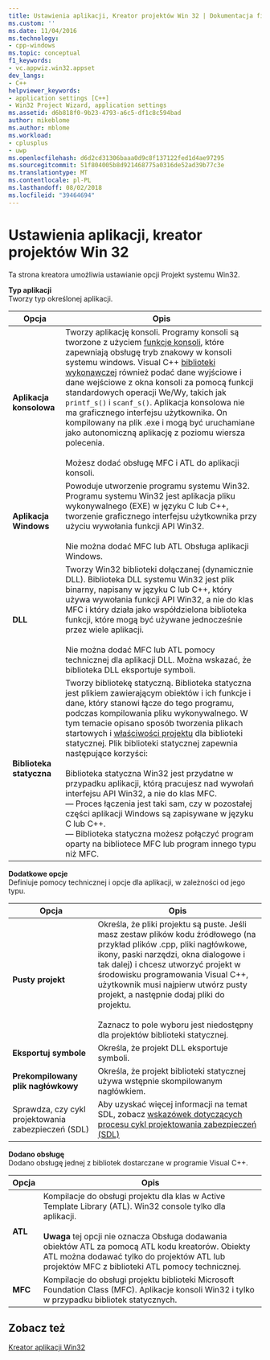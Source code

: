 ```yaml
---
title: Ustawienia aplikacji, Kreator projektów Win 32 | Dokumentacja firmy Microsoft
ms.custom: ''
ms.date: 11/04/2016
ms.technology:
- cpp-windows
ms.topic: conceptual
f1_keywords:
- vc.appwiz.win32.appset
dev_langs:
- C++
helpviewer_keywords:
- application settings [C++]
- Win32 Project Wizard, application settings
ms.assetid: d6b818f0-9b23-4793-a6c5-df1c8c594bad
author: mikeblome
ms.author: mblome
ms.workload:
- cplusplus
- uwp
ms.openlocfilehash: d6d2cd31306baaa0d9c8f137122fed1d4ae97295
ms.sourcegitcommit: 51f804005b8d921468775a0316de52ad39b77c3e
ms.translationtype: MT
ms.contentlocale: pl-PL
ms.lasthandoff: 08/02/2018
ms.locfileid: "39464694"
---
```

# <a name="application-settings-win-32-project-wizard"></a>Ustawienia aplikacji, kreator projektów Win 32
Ta strona kreatora umożliwia ustawianie opcji Projekt systemu Win32.  
  
 **Typ aplikacji**  
 Tworzy typ określonej aplikacji.  
  
|Opcja|Opis|  
|------------|-----------------|  
|**Aplikacja konsolowa**|Tworzy aplikację konsoli. Programy konsoli są tworzone z użyciem [funkcje konsoli](https://msdn.microsoft.com/library/ms813137.aspx), które zapewniają obsługę tryb znakowy w konsoli systemu windows. Visual C++ [biblioteki wykonawczej](../c-runtime-library/c-run-time-library-reference.md) również podać dane wyjściowe i dane wejściowe z okna konsoli za pomocą funkcji standardowych operacji We/Wy, takich jak `printf_s()` i `scanf_s()`. Aplikacja konsolowa nie ma graficznego interfejsu użytkownika. On kompilowany na plik .exe i mogą być uruchamiane jako autonomiczną aplikację z poziomu wiersza polecenia.<br /><br /> Możesz dodać obsługę MFC i ATL do aplikacji konsoli.|  
|**Aplikacja Windows**|Powoduje utworzenie programu systemu Win32. Programu systemu Win32 jest aplikacja pliku wykonywalnego (EXE) w języku C lub C++, tworzenie graficznego interfejsu użytkownika przy użyciu wywołania funkcji API Win32.<br /><br /> Nie można dodać MFC lub ATL Obsługa aplikacji Windows.|  
|**DLL**|Tworzy Win32 biblioteki dołączanej (dynamicznie DLL). Biblioteka DLL systemu Win32 jest plik binarny, napisany w języku C lub C++, który używa wywołania funkcji API Win32, a nie do klas MFC i który działa jako współdzielona biblioteka funkcji, które mogą być używane jednocześnie przez wiele aplikacji.<br /><br /> Nie można dodać MFC lub ATL pomocy technicznej dla aplikacji DLL. Można wskazać, że biblioteka DLL eksportuje symboli.|  
|**Biblioteka statyczna**|Tworzy bibliotekę statyczną. Biblioteka statyczna jest plikiem zawierającym obiektów i ich funkcje i dane, który stanowi łącze do tego programu, podczas kompilowania pliku wykonywalnego. W tym temacie opisano sposób tworzenia plikach startowych i [właściwości projektu](../ide/property-pages-visual-cpp.md) dla biblioteki statycznej. Plik biblioteki statycznej zapewnia następujące korzyści:<br /><br /> Biblioteka statyczna Win32 jest przydatne w przypadku aplikacji, którą pracujesz nad wywołań interfejsu API Win32, a nie do klas MFC.<br />— Proces łączenia jest taki sam, czy w pozostałej części aplikacji Windows są zapisywane w języku C lub C++.<br />— Biblioteka statyczna możesz połączyć program oparty na bibliotece MFC lub program innego typu niż MFC.|  
  
 **Dodatkowe opcje**  
 Definiuje pomocy technicznej i opcje dla aplikacji, w zależności od jego typu.  
  
|Opcja|Opis|  
|------------|-----------------|  
|**Pusty projekt**|Określa, że pliki projektu są puste. Jeśli masz zestaw plików kodu źródłowego (na przykład plików .cpp, pliki nagłówkowe, ikony, paski narzędzi, okna dialogowe i tak dalej) i chcesz utworzyć projekt w środowisku programowania Visual C++, użytkownik musi najpierw utwórz pusty projekt, a następnie dodaj pliki do projektu.<br /><br /> Zaznacz to pole wyboru jest niedostępny dla projektów biblioteki statycznej.|  
|**Eksportuj symbole**|Określa, że projekt DLL eksportuje symboli.|  
|**Prekompilowany plik nagłówkowy**|Określa, że projekt biblioteki statycznej używa wstępnie skompilowanym nagłówkiem.|  
|Sprawdza, czy cykl projektowania zabezpieczeń (SDL)|Aby uzyskać więcej informacji na temat SDL, zobacz [wskazówek dotyczących procesu cykl projektowania zabezpieczeń (SDL)](../build/reference/sdl-enable-additional-security-checks.md)|  
  
 **Dodano obsługę**  
 Dodano obsługę jednej z bibliotek dostarczane w programie Visual C++.  
  
|Opcja|Opis|  
|------------|-----------------|  
|**ATL**|Kompilacje do obsługi projektu dla klas w Active Template Library (ATL). Win32 console tylko dla aplikacji.<br /><br /> **Uwaga** tej opcji nie oznacza Obsługa dodawania obiektów ATL za pomocą ATL kodu kreatorów. Obiekty ATL można dodawać tylko do projektów ATL lub projektów MFC z biblioteki ATL pomocy technicznej.|  
|**MFC**|Kompilacje do obsługi projektu biblioteki Microsoft Foundation Class (MFC). Aplikacje konsoli Win32 i tylko w przypadku bibliotek statycznych.|  
  
## <a name="see-also"></a>Zobacz też  
 [Kreator aplikacji Win32](../windows/win32-application-wizard.md)   